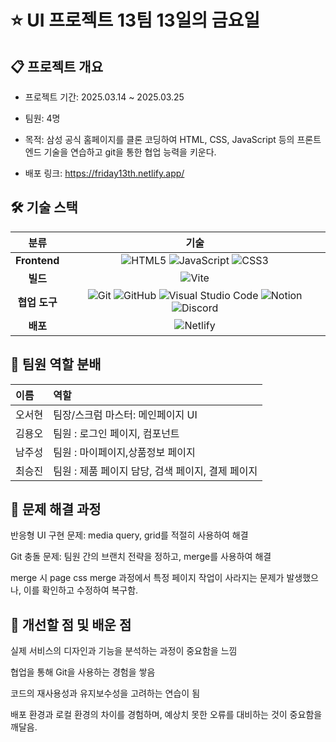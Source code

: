 # ⭐️ UI 프로젝트 13팀 13일의 금요일

## 📋 프로젝트 개요

- 프로젝트 기간: 2025.03.14 ~ 2025.03.25

- 팀원: 4명

- 목적: 삼성 공식 홈페이지를 클론 코딩하여 HTML, CSS, JavaScript 등의 프론트엔드 기술을 연습하고 git을 통한 협업 능력을 키운다.

- 배포 링크: https://friday13th.netlify.app/

## 🛠️ 기술 스택

|     분류      |                                                                                                                                                                                                                                                                                              기술                                                                                                                                                                                                                                                                                               |
| :-----------: | :---------------------------------------------------------------------------------------------------------------------------------------------------------------------------------------------------------------------------------------------------------------------------------------------------------------------------------------------------------------------------------------------------------------------------------------------------------------------------------------------------------------------------------------------------------------------------------------------: |
| **Frontend**  |                                                                                                                          ![HTML5](https://img.shields.io/badge/html5-%23E34F26.svg?style=for-the-badge&logo=html5&logoColor=white) ![JavaScript](https://img.shields.io/badge/javascript-%23323330.svg?style=for-the-badge&logo=javascript&logoColor=%23F7DF1E) ![CSS3](https://img.shields.io/badge/css3-%231572B6.svg?style=for-the-badge&logo=css3&logoColor=white)                                                                                                                          |
|   **빌드**    |                                                                                                                                                                                                                                             ![Vite](https://img.shields.io/badge/vite-%23646CFF.svg?style=for-the-badge&logo=vite&logoColor=white)                                                                                                                                                                                                                                              |
| **협업 도구** | ![Git](https://img.shields.io/badge/git-%23F05033.svg?style=for-the-badge&logo=git&logoColor=white) ![GitHub](https://img.shields.io/badge/github-%23121011.svg?style=for-the-badge&logo=github&logoColor=white) ![Visual Studio Code](https://img.shields.io/badge/Visual%20Studio%20Code-0078d7.svg?style=for-the-badge&logo=visual-studio-code&logoColor=white) ![Notion](https://img.shields.io/badge/Notion-%23000000.svg?style=for-the-badge&logo=notion&logoColor=white) ![Discord](https://img.shields.io/badge/Discord-%235865F2.svg?style=for-the-badge&logo=discord&logoColor=white) |
|   **배포**    |                                                                                                                                                                                                                                        ![Netlify](https://img.shields.io/badge/netlify-%23000000.svg?style=for-the-badge&logo=netlify&logoColor=#00C7B7)                                                                                                                                                                                                                                        |

## 🔄 팀원 역할 분배

| 이름   | 역할                                              |
| :----- | :------------------------------------------------ |
| 오서현 | 팀장/스크럼 마스터: 메인페이지 UI                 |
| 김용오 | 팀원 : 로그인 페이지, 컴포넌트                    |
| 남주성 | 팀원 : 마이페이지,상품정보 페이지                 |
| 최승진 | 팀원 : 제품 페이지 담당, 검색 페이지, 결제 페이지 |

## 📢 문제 해결 과정

반응형 UI 구현 문제: media query, grid를 적절히 사용하여 해결

Git 충돌 문제: 팀원 간의 브랜치 전략을 정하고, merge를 사용하여 해결

merge 시 page css merge 과정에서 특정 페이지 작업이 사라지는 문제가 발생했으나, 이를 확인하고 수정하여 복구함.

## 📌 개선할 점 및 배운 점

실제 서비스의 디자인과 기능을 분석하는 과정이 중요함을 느낌

협업을 통해 Git을 사용하는 경험을 쌓음

코드의 재사용성과 유지보수성을 고려하는 연습이 됨

배포 환경과 로컬 환경의 차이를 경험하며, 예상치 못한 오류를 대비하는 것이 중요함을 깨달음.
